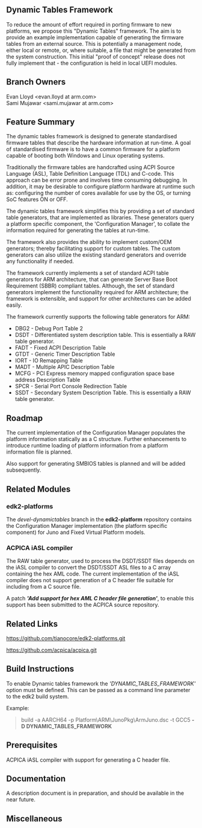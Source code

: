 Dynamic Tables Framework
------------------------

To reduce the amount of effort required in porting firmware to new
platforms, we propose this "Dynamic Tables" framework.  The aim is
to provide an example implementation capable of generating the
firmware tables from an external source.  This is potentially a
management node, either local or remote, or, where suitable, a file
that might be generated from the system construction.  This initial
"proof of concept" release does not fully implement that - the
configuration is held in local UEFI modules.

Branch Owners
-------------
 Evan Lloyd <evan.lloyd at arm.com> \
 Sami Mujawar <sami.mujawar at arm.com>

Feature Summary
---------------
The dynamic tables framework is designed to generate standardised
firmware tables that describe the hardware information at
run-time. A goal of standardised firmware is to have a common
firmware for a platform capable of booting both Windows and Linux
operating systems.

Traditionally the firmware tables are handcrafted using ACPI
Source Language (ASL), Table Definition Language (TDL) and
C-code. This approach can be error prone and involves time
consuming debugging. In addition, it may be desirable to configure
platform hardware at runtime such as: configuring the number of
cores available for use by the OS, or turning SoC features ON or
OFF.

The dynamic tables framework simplifies this by providing a set
of standard table generators, that are implemented as libraries.
These generators query a platform specific component, the
'Configuration Manager', to collate the information required
for generating the tables at run-time.

The framework also provides the ability to implement custom/OEM
generators; thereby facilitating support for custom tables. The
custom generators can also utilize the existing standard generators
and override any functionality if needed.

The framework currently implements a set of standard ACPI table
generators for ARM architecture, that can generate Server Base Boot
Requirement (SBBR) compliant tables. Although, the set of standard
generators implement the functionality required for ARM architecture;
the framework is extensible, and support for other architectures can
be added easily.

The framework currently supports the following table generators for ARM:
* DBG2 - Debug Port Table 2
* DSDT - Differentiated system description table. This is essentially
         a RAW table generator.
* FADT - Fixed ACPI Description Table
* GTDT - Generic Timer Description Table
* IORT - IO Remapping Table
* MADT - Multiple APIC Description Table
* MCFG - PCI Express memory mapped configuration space base address
         Description Table
* SPCR - Serial Port Console Redirection Table
* SSDT - Secondary System Description Table. This is essentially
         a RAW table generator.

Roadmap
-------
The current implementation of the Configuration Manager populates the
platform information statically as a C structure. Further enhancements
to introduce runtime loading of platform information from a platform
information file is planned.

Also support for generating SMBIOS tables is planned and will be added
subsequently.

Related Modules
---------------

### edk2-platforms
The *devel-dynamictables* branch in the **edk2-platform** repository contains
the Configuration Manager implementation (the platform specific component)
for Juno and Fixed Virtual Platform models.

### ACPICA iASL compiler
The RAW table generator, used to process the DSDT/SSDT files depends on
the iASL compiler to convert the DSDT/SSDT ASL files to a C array containing
the hex AML code. The current implementation of the iASL compiler does not
support generation of a C header file suitable for including from a C source
file.

A patch ***'Add support for hex AML C header file generation'***, to enable
this support has been submitted to the ACPICA source repository.

Related Links
--------------

<https://github.com/tianocore/edk2-platforms.git>

<https://github.com/acpica/acpica.git>

Build Instructions
------------------
To enable Dynamic tables framework the *'DYNAMIC_TABLES_FRAMEWORK'*
option must be defined. This can be passed as a command line
parameter to the edk2 build system.

Example:

>build -a AARCH64 -p Platform\ARM\JunoPkg\ArmJuno.dsc -t GCC5
  **-D DYNAMIC_TABLES_FRAMEWORK**

Prerequisites
-------------
ACPICA iASL compiler with support for generating a C header file.

Documentation
-------------
A description document is in preparation, and should be available in the
near future.

Miscellaneous
-------------
